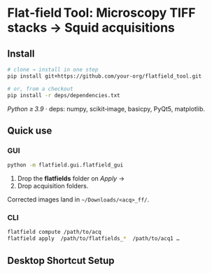 # Flat‑field Tool: Microscopy TIFF stacks -> Squid acquisitions

## Install

```bash
# clone → install in one step
pip install git+https://github.com/your-org/flatfield_tool.git

# or, from a checkout
pip install -r deps/dependencies.txt
```

*Python ≥ 3.9* · deps: numpy, scikit‑image, basicpy, PyQt5, matplotlib.

## Quick use

### GUI

```bash
python -m flatfield.gui.flatfield_gui
```

1. Drop the **flatfields** folder on *Apply* →
2. Drop acquisition folders.

Corrected images land in `~/Downloads/<acq>_ff/`.

### CLI

```bash
flatfield compute /path/to/acq
flatfield apply  /path/to/flatfields_*  /path/to/acq1 …
```

## Desktop Shortcut Setup

